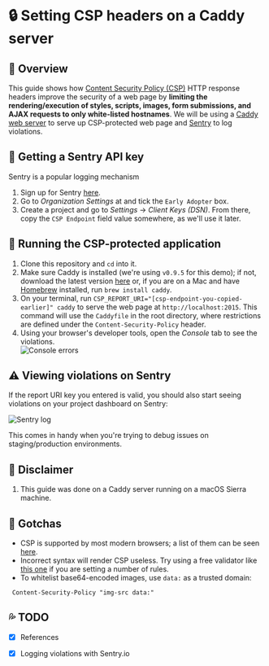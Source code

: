 # :lock: Setting CSP headers on a Caddy server

## :information_desk_person: Overview
This guide shows how [Content Security Policy (CSP)](https://developer.mozilla.org/en-US/docs/Web/HTTP/CSP) HTTP response headers improve the security of a web page by **limiting the rendering/execution of styles, scripts, images, form submissions, and AJAX requests to only white-listed hostnames**. We will be using a [Caddy web server](https://caddyserver.com/) to serve up CSP-protected web page and [Sentry](https://sentry.io/) to log violations.

## :key: Getting a Sentry API key
Sentry is a popular logging mechanism

1. Sign up for Sentry [here](https://sentry.io/signup).
1. Go to _Organization Settings_ at and tick the `Early Adopter` box.
1. Create a project and go to _Settings_ &rarr; _Client Keys (DSN)_. From there, copy the `CSP Endpoint` field value somewhere, as we'll use it later.

## :car: Running the CSP-protected application
1. Clone this repository and `cd` into it.
1. Make sure Caddy is installed (we're using `v0.9.5` for this demo); if not, download the latest version [here](https://caddyserver.com/download) or, if you are on a Mac and have [Homebrew](https://brew.sh/) installed, run `brew install caddy`.
1. On your terminal, run `CSP_REPORT_URI="[csp-endpoint-you-copied-earlier]" caddy` to serve the web page at `http://localhost:2015`. This command will use the `Caddyfile` in the root directory, where restrictions are defined under the `Content-Security-Policy` header.
1. Using your browser's developer tools, open the _Console_ tab to see the violations.  
![Console errors](http://i.imgur.com/1W9Ubaml.png)

## :warning: Viewing violations on Sentry
If the report URI key you entered is valid, you should also start seeing violations on your project dashboard on Sentry:

![Sentry log](http://i.imgur.com/dOeZ7Sll.jpg)

This comes in handy when you're trying to debug issues on staging/production environments.

## :loudspeaker: Disclaimer
1. This guide was done on a Caddy server running on a macOS Sierra machine.

## :ghost: Gotchas
- CSP is supported by most modern browsers; a list of them can be seen [here](http://caniuse.com/#feat=contentsecuritypolicy).
- Incorrect syntax will render CSP useless. Try using a free validator like [this one](https://cspvalidator.org/) if you are setting a number of rules.
- To whitelist base64-encoded images, use `data:` as a trusted domain:
```
 Content-Security-Policy "img-src data:"
```

## :sweat_drops: TODO
- [x] References
- [x] Logging violations with Sentry.io

